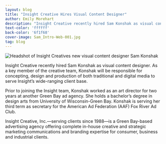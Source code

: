 ```yaml
---
layout: blog
title: "Insight Creative Hires Visual Content Designer"
author: Emily Morehart
description: "Insight Creative recently hired Sam Konshak as visual content designer."
text-color: 'ffffff'
back-color: '6f1f68'
cover-image: Sam_Intro-Web-001.jpg
tag: blog
---
```


<img data-aos="fade-up" src="/img/blog/Sam_Intro-Web-001.jpg"
alt="Headshot of Insight Creatives new visual content designer Sam Konshak"
srcset="
/img/blog/Sam_Intro-Web-001.jpg 2400w,
/img/blog/Sam_Intro-Web-001.jpg 1800w,
/img/blog/Sam_Intro-Web-001.jpg 1200w,
/img/blog/Sam_Intro-Web-001.jpg 900w,
/img/blog/Sam_Intro-Web-001.jpg 600w,
/img/blog/Sam_Intro-Web-001.jpg 400w" />

Insight Creative recently hired Sam Konshak as visual content designer. As a key member of the creative team, Konshak will be responsible for concepting, design and production of both traditional and digital media to serve Insight’s wide-ranging client base.   

Prior to joining the Insight team, Konshak worked as an art director for two years at another Green Bay ad agency. She holds a bachelor’s degree in design arts from University of Wisconsin-Green Bay. Konshak is serving her third term as secretary for the American Ad Federation (AAF) Fox River Ad Club.

Insight Creative, Inc.—serving clients since 1988—is a Green Bay-based advertising agency offering complete in-house creative and strategic marketing communications and branding expertise for consumer, business and industrial clients.
